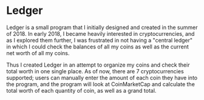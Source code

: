 # Ledger
Ledger is a small program that I initially designed and created in the summer of 2018. 
In early 2018, I became heavily interested in cryptocurrencies, and as I explored them further, I was frustrated in not having a "central ledger" in which I could check the balances of all my coins as well as the current net worth of all my coins.

Thus I created Ledger in an attempt to organize my coins and check their total worth in one single place.
As of now, there are 7 cryptocurrencies supported; users can manually enter the amount of each coin they have into the program, and the program will look at CoinMarketCap and calculate the total worth of each quantity of coin, as well as a grand total.
